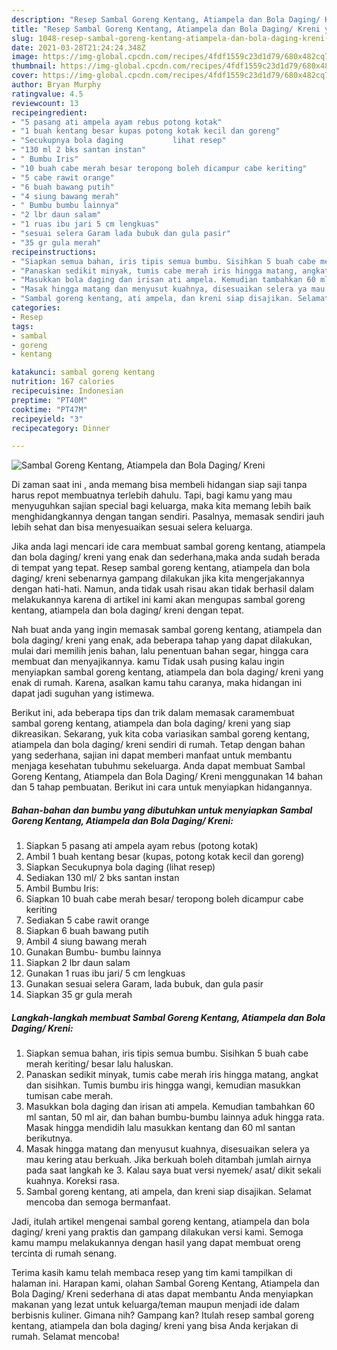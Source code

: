 ```yaml
---
description: "Resep Sambal Goreng Kentang, Atiampela dan Bola Daging/ Kreni yang enak Untuk Jualan"
title: "Resep Sambal Goreng Kentang, Atiampela dan Bola Daging/ Kreni yang enak Untuk Jualan"
slug: 1048-resep-sambal-goreng-kentang-atiampela-dan-bola-daging-kreni-yang-enak-untuk-jualan
date: 2021-03-28T21:24:24.348Z
image: https://img-global.cpcdn.com/recipes/4fdf1559c23d1d79/680x482cq70/sambal-goreng-kentang-atiampela-dan-bola-daging-kreni-foto-resep-utama.jpg
thumbnail: https://img-global.cpcdn.com/recipes/4fdf1559c23d1d79/680x482cq70/sambal-goreng-kentang-atiampela-dan-bola-daging-kreni-foto-resep-utama.jpg
cover: https://img-global.cpcdn.com/recipes/4fdf1559c23d1d79/680x482cq70/sambal-goreng-kentang-atiampela-dan-bola-daging-kreni-foto-resep-utama.jpg
author: Bryan Murphy
ratingvalue: 4.5
reviewcount: 13
recipeingredient:
- "5 pasang ati ampela ayam rebus potong kotak"
- "1 buah kentang besar kupas potong kotak kecil dan goreng"
- "Secukupnya bola daging           lihat resep"
- "130 ml 2 bks santan instan"
- " Bumbu Iris"
- "10 buah cabe merah besar teropong boleh dicampur cabe keriting"
- "5 cabe rawit orange"
- "6 buah bawang putih"
- "4 siung bawang merah"
- " Bumbu bumbu lainnya"
- "2 lbr daun salam"
- "1 ruas ibu jari 5 cm lengkuas"
- "sesuai selera Garam lada bubuk dan gula pasir"
- "35 gr gula merah"
recipeinstructions:
- "Siapkan semua bahan, iris tipis semua bumbu. Sisihkan 5 buah cabe merah keriting/ besar lalu haluskan."
- "Panaskan sedikit minyak, tumis cabe merah iris hingga matang, angkat dan sisihkan. Tumis bumbu iris hingga wangi, kemudian masukkan tumisan cabe merah."
- "Masukkan bola daging dan irisan ati ampela. Kemudian tambahkan 60 ml santan, 50 ml air, dan bahan bumbu-bumbu lainnya aduk hingga rata. Masak hingga mendidih lalu masukkan kentang dan 60 ml santan berikutnya."
- "Masak hingga matang dan menyusut kuahnya, disesuaikan selera ya mau kering atau berkuah. Jika berkuah boleh ditambah jumlah airnya pada saat langkah ke 3. Kalau saya buat versi nyemek/ asat/ dikit sekali kuahnya. Koreksi rasa."
- "Sambal goreng kentang, ati ampela, dan kreni siap disajikan. Selamat mencoba dan semoga bermanfaat."
categories:
- Resep
tags:
- sambal
- goreng
- kentang

katakunci: sambal goreng kentang 
nutrition: 167 calories
recipecuisine: Indonesian
preptime: "PT40M"
cooktime: "PT47M"
recipeyield: "3"
recipecategory: Dinner

---
```



![Sambal Goreng Kentang, Atiampela dan Bola Daging/ Kreni](https://img-global.cpcdn.com/recipes/4fdf1559c23d1d79/680x482cq70/sambal-goreng-kentang-atiampela-dan-bola-daging-kreni-foto-resep-utama.jpg)

Di zaman  saat ini , anda memang bisa membeli hidangan siap saji tanpa harus repot membuatnya terlebih dahulu. Tapi, bagi kamu yang mau menyuguhkan sajian special bagi keluarga, maka kita memang lebih baik menghidangkannya dengan tangan sendiri. Pasalnya, memasak sendiri jauh lebih sehat dan bisa menyesuaikan sesuai selera keluarga.

Jika anda lagi mencari ide cara membuat sambal goreng kentang, atiampela dan bola daging/ kreni yang enak dan sederhana,maka anda sudah berada di tempat yang tepat. Resep sambal goreng kentang, atiampela dan bola daging/ kreni  sebenarnya gampang dilakukan jika kita mengerjakannya dengan hati-hati. Namun, anda tidak usah risau akan tidak berhasil dalam melakukannya 
karena di artikel ini kami akan mengupas sambal goreng kentang, atiampela dan bola daging/ kreni dengan tepat.  



Nah buat anda yang ingin memasak sambal goreng kentang, atiampela dan bola daging/ kreni yang enak, ada beberapa tahap yang dapat dilakukan, mulai dari memilih jenis bahan, lalu penentuan bahan segar, hingga cara membuat dan menyajikannya. kamu Tidak usah pusing kalau ingin menyiapkan sambal goreng kentang, atiampela dan bola daging/ kreni yang enak di rumah. Karena, asalkan kamu  tahu caranya, maka hidangan ini dapat jadi suguhan yang istimewa.

Berikut ini, ada beberapa tips dan trik dalam memasak caramembuat sambal goreng kentang, atiampela dan bola daging/ kreni yang siap dikreasikan. Sekarang, yuk kita coba variasikan sambal goreng kentang, atiampela dan bola daging/ kreni sendiri di rumah. Tetap dengan bahan yang sederhana, sajian ini dapat memberi manfaat untuk membantu menjaga kesehatan tubuhmu sekeluarga. Anda dapat membuat Sambal Goreng Kentang, Atiampela dan Bola Daging/ Kreni menggunakan 14 bahan dan 5 tahap pembuatan. Berikut ini cara untuk menyiapkan hidangannya.

<!--inarticleads1-->

##### Bahan-bahan dan bumbu yang dibutuhkan untuk menyiapkan Sambal Goreng Kentang, Atiampela dan Bola Daging/ Kreni:

1. Siapkan 5 pasang ati ampela ayam rebus (potong kotak)
1. Ambil 1 buah kentang besar (kupas, potong kotak kecil dan goreng)
1. Siapkan Secukupnya bola daging           (lihat resep)
1. Sediakan 130 ml/ 2 bks santan instan
1. Ambil  Bumbu Iris:
1. Siapkan 10 buah cabe merah besar/ teropong boleh dicampur cabe keriting
1. Sediakan 5 cabe rawit orange
1. Siapkan 6 buah bawang putih
1. Ambil 4 siung bawang merah
1. Gunakan  Bumbu- bumbu lainnya
1. Siapkan 2 lbr daun salam
1. Gunakan 1 ruas ibu jari/ 5 cm lengkuas
1. Gunakan sesuai selera Garam, lada bubuk, dan gula pasir
1. Siapkan 35 gr gula merah




<!--inarticleads2-->

##### Langkah-langkah membuat Sambal Goreng Kentang, Atiampela dan Bola Daging/ Kreni:

1. Siapkan semua bahan, iris tipis semua bumbu. Sisihkan 5 buah cabe merah keriting/ besar lalu haluskan.
1. Panaskan sedikit minyak, tumis cabe merah iris hingga matang, angkat dan sisihkan. Tumis bumbu iris hingga wangi, kemudian masukkan tumisan cabe merah.
1. Masukkan bola daging dan irisan ati ampela. Kemudian tambahkan 60 ml santan, 50 ml air, dan bahan bumbu-bumbu lainnya aduk hingga rata. Masak hingga mendidih lalu masukkan kentang dan 60 ml santan berikutnya.
1. Masak hingga matang dan menyusut kuahnya, disesuaikan selera ya mau kering atau berkuah. Jika berkuah boleh ditambah jumlah airnya pada saat langkah ke 3. Kalau saya buat versi nyemek/ asat/ dikit sekali kuahnya. Koreksi rasa.
1. Sambal goreng kentang, ati ampela, dan kreni siap disajikan. Selamat mencoba dan semoga bermanfaat.




Jadi, itulah artikel mengenai  sambal goreng kentang, atiampela dan bola daging/ kreni  yang praktis dan gampang dilakukan versi kami. Semoga kamu mampu melakukannya dengan hasil yang dapat membuat oreng tercinta di rumah senang. 

Terima kasih kamu telah membaca resep yang tim kami tampilkan di halaman ini. Harapan kami, olahan  Sambal Goreng Kentang, Atiampela dan Bola Daging/ Kreni sederhana di atas dapat membantu Anda menyiapkan makanan yang lezat untuk keluarga/teman maupun menjadi ide dalam berbisnis kuliner. Gimana nih? Gampang kan? Itulah resep sambal goreng kentang, atiampela dan bola daging/ kreni yang bisa Anda kerjakan di rumah. Selamat mencoba!

